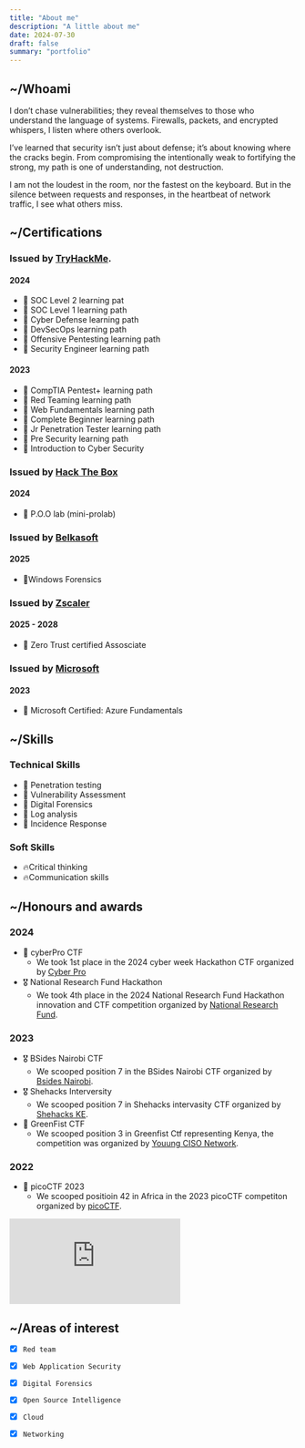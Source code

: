 ```yaml
---
title: "About me"
description: "A little about me"
date: 2024-07-30
draft: false
summary: "portfolio"
---
```


## ~/Whoami 

I don’t chase vulnerabilities; they reveal themselves to those who understand the language of systems. Firewalls, packets, and encrypted whispers, I listen where others overlook.

I’ve learned that security isn’t just about defense; it’s about knowing where the cracks begin. From compromising the intentionally weak to fortifying the strong, my path is one of understanding, not destruction.

I am not the loudest in the room, nor the fastest on the keyboard. But in the silence between requests and responses, in the heartbeat of network traffic, I see what others miss. 

## ~/Certifications

### Issued by [TryHackMe](https://www.linkedin.com/company/tryhackme/).

#### 2024
- 🎯 SOC Level 2 learning pat
- 🎯 SOC Level 1 learning path
- 🎯 Cyber Defense learning path
- 🎯 DevSecOps learning path
- 🎯 Offensive Pentesting learning path
- 🎯 Security Engineer learning path
  
#### 2023
- 🎯 CompTIA Pentest+ learning path
- 🎯 Red Teaming learning path
- 🎯 Web Fundamentals learning path
- 🎯 Complete Beginner learning path
- 🎯 Jr Penetration Tester learning path
- 🎯 Pre Security learning path
- 🎯 Introduction to Cyber Security

### Issued by [Hack The Box](https://www.linkedin.com/company/hackthebox/)
#### 2024
- 🎯 P.O.O lab (mini-prolab)

### Issued by [Belkasoft](https://www.linkedin.com/company/belkasoft/)
#### 2025
- 🎯Windows Forensics

### Issued by [Zscaler](https://www.linkedin.com/company/zscaler/)
#### 2025 - 2028
- 🎯 Zero Trust certified Assosciate

### Issued by [Microsoft](https://www.linkedin.com/company/microsoft/)
#### 2023
- 🎯 Microsoft Certified: Azure Fundamentals

## ~/Skills
### Technical Skills
- 🎯 Penetration testing
- 🎯 Vulnerability Assessment
- 🎯 Digital Forensics
- 🎯 Log analysis
- 🎯 Incidence Response

### Soft Skills
- 🔥Critical thinking
- 🔥Communication skills 


## ~/Honours and awards

### 2024
- 🥇 cyberPro CTF 
     - We took 1st place in the 2024 cyber week Hackathon CTF organized by [Cyber Pro](https://www.linkedin.com/company/cyberpro-company/)
- 🎖 National Research Fund Hackathon
     - We took 4th place in the 2024 National Research Fund Hackathon innovation and CTF competition organized by [National Research Fund](https://www.linkedin.com/company/national-research-fund-kenya/).
### 2023
* 🎖 BSides Nairobi CTF
     - We scooped position 7 in the BSides Nairobi CTF organized by [Bsides Nairobi](https://www.linkedin.com/company/bsidesnairobi/).
* 🎖 Shehacks Interversity
     - We scooped position 7 in Shehacks intervasity CTF organized by [Shehacks KE](https://www.linkedin.com/company/shehacks-ke/).
* 🥉 GreenFist CTF
     - We scooped position 3 in Greenfist Ctf representing Kenya, the competition was organized by [Youung CISO Network](https://www.linkedin.com/company/young-ciso-network/).
### 2022
* 🏅 picoCTF 2023
    - We scooped positioin 42 in Africa in the 2023 picoCTF competiton organized by [picoCTF](https://www.linkedin.com/company/picoctf/).

<iframe src="https://tryhackme.com/api/v2/badges/public-profile?userPublicId=1353127" style='border:none;'></iframe> 
 

## ~/Areas of interest

  * [x] `Red team`
  * [x] `Web Application Security`
  * [x] `Digital Forensics`
  * [x] `Open Source Intelligence`
  * [x] `Cloud`
  * [x] `Networking`
  



